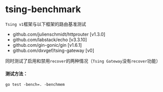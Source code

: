 # tsing-benchmark
`Tsing v1`框架与以下框架的路由基准测试
- github.com/julienschmidt/httprouter [v1.3.0]
- github.com/labstack/echo [v3.3.10]
- github.com/gin-gonic/gin [v1.6.1]
- github.com/dxvgef/tsing-gateway [v0]

同时测试了启用和禁用`recover`的两种情况（`Tsing Gateway`没有`recover`功能）

#### 测试方法：
```
go test -bench=. -benchmem
```
